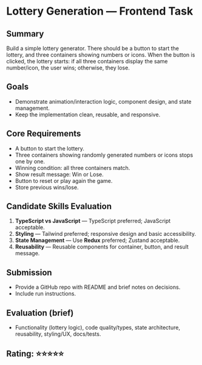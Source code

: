 # Lottery Generation — Frontend Task

## Summary

Build a simple lottery generator. There should be a button to start the lottery, and three containers showing numbers or icons. When the button is clicked, the lottery starts: if all three containers display the same number/icon, the user wins; otherwise, they lose.

## Goals

* Demonstrate animation/interaction logic, component design, and state management.
* Keep the implementation clean, reusable, and responsive.

## Core Requirements

* A button to start the lottery.
* Three containers showing randomly generated numbers or icons stops one by one.
* Winning condition: all three containers match.
* Show result message: Win or Lose.
* Button to reset or play again the game.
* Store previous wins/lose.

## Candidate Skills Evaluation

1. **TypeScript vs JavaScript** — TypeScript preferred; JavaScript acceptable.
2. **Styling** — Tailwind preferred; responsive design and basic accessibility.
3. **State Management** — Use **Redux** preferred; Zustand acceptable.
4. **Reusability** — Reusable components for container, button, and result message.

## Submission

* Provide a GitHub repo with README and brief notes on decisions.
* Include run instructions.

## Evaluation (brief)

* Functionality (lottery logic), code quality/types, state architecture, reusability, styling/UX, docs/tests.
## Rating: ⭐⭐⭐⭐⭐